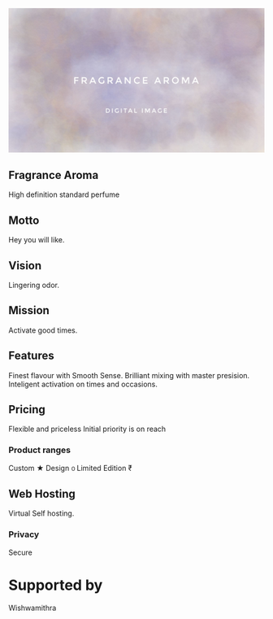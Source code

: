 ![sense perfume.cmsl](fragrance.jpeg)

## Fragrance Aroma
High definition standard perfume

## Motto
Hey you will like.

## Vision
Lingering odor.

## Mission
Activate good times.

## Features
Finest flavour with Smooth Sense. 
Brilliant mixing with master presision.
Inteligent activation on times and occasions.

## Pricing
Flexible and priceless
Initial priority is on reach

### Product ranges
Custom ★ 
Design ൦ 
Limited Edition ₹

## Web Hosting
Virtual Self hosting.

### Privacy
Secure

# Supported by
Wishwamithra
